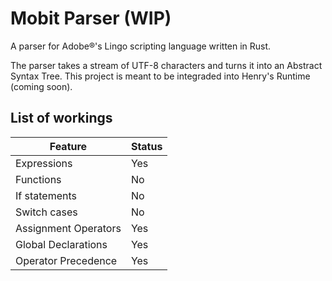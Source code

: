 # Mobit Parser (WIP)

A parser for Adobe®'s Lingo scripting language written in Rust.

The parser takes a stream of UTF-8 characters and turns it into an Abstract Syntax Tree. This project is meant to be integraded into Henry's Runtime (coming soon).

## List of workings

| Feature | Status |
|---------|--------|
| Expressions | Yes |
| Functions | No |
| If statements | No |
| Switch cases| No |
| Assignment Operators | Yes |
| Global Declarations | Yes |
| Operator Precedence | Yes |